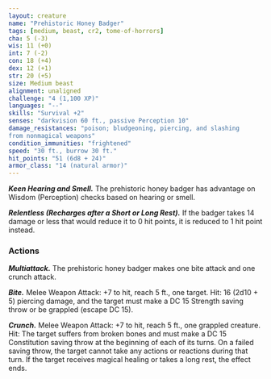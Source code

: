 ```yaml
---
layout: creature
name: "Prehistoric Honey Badger"
tags: [medium, beast, cr2, tome-of-horrors]
cha: 5 (-3)
wis: 11 (+0)
int: 7 (-2)
con: 18 (+4)
dex: 12 (+1)
str: 20 (+5)
size: Medium beast
alignment: unaligned
challenge: "4 (1,100 XP)"
languages: "--"
skills: "Survival +2"
senses: "darkvision 60 ft., passive Perception 10"
damage_resistances: "poison; bludgeoning, piercing, and slashing
from nonmagical weapons"
condition_immunities: "frightened"
speed: "30 ft., burrow 30 ft."
hit_points: "51 (6d8 + 24)"
armor_class: "14 (natural armor)"
---
```


***Keen Hearing and Smell.*** The prehistoric honey badger has
advantage on Wisdom (Perception) checks based on
hearing or smell.

***Relentless (Recharges after a Short or Long Rest).*** If the
badger takes 14 damage or less that would reduce it to 0
hit points, it is reduced to 1 hit point instead.

### Actions

***Multiattack.*** The prehistoric honey badger makes one bite attack and
one crunch attack.

***Bite.*** Melee Weapon Attack: +7 to hit, reach 5 ft., one target. Hit: 16
(2d10 + 5) piercing damage, and the target must make a DC 15 Strength
saving throw or be grappled (escape DC 15).

***Crunch.*** Melee Weapon Attack: +7 to hit, reach 5 ft., one grappled
creature. Hit: The target suffers from broken bones and must make a DC
15 Constitution saving throw at the beginning of each of its turns. On a
failed saving throw, the target cannot take any actions or reactions during
that turn. If the target receives magical healing or takes a long rest, the
effect ends.
